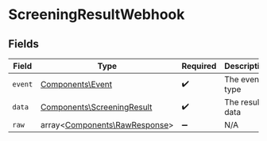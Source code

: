 # ScreeningResultWebhook


## Fields

| Field                                                                    | Type                                                                     | Required                                                                 | Description                                                              | Example                                                                  |
| ------------------------------------------------------------------------ | ------------------------------------------------------------------------ | ------------------------------------------------------------------------ | ------------------------------------------------------------------------ | ------------------------------------------------------------------------ |
| `event`                                                                  | [Components\Event](../../Models/Components/Event.md)                     | :heavy_check_mark:                                                       | The event type                                                           | screening.result.completed                                               |
| `data`                                                                   | [Components\ScreeningResult](../../Models/Components/ScreeningResult.md) | :heavy_check_mark:                                                       | The result data                                                          |                                                                          |
| `raw`                                                                    | array<[Components\RawResponse](../../Models/Components/RawResponse.md)>  | :heavy_minus_sign:                                                       | N/A                                                                      |                                                                          |